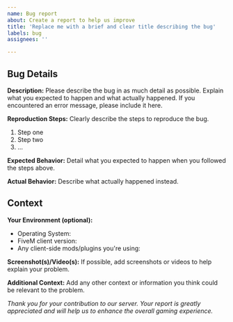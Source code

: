 ```yaml
---
name: Bug report
about: Create a report to help us improve
title: 'Replace me with a brief and clear title describing the bug'
labels: bug
assignees: ''

---
```


## Bug Details

**Description:** Please describe the bug in as much detail as possible. Explain what you expected to happen and what actually happened. If you encountered an error message, please include it here.

**Reproduction Steps:** Clearly describe the steps to reproduce the bug. 
1. Step one
2. Step two
3. ...

**Expected Behavior:** Detail what you expected to happen when you followed the steps above.

**Actual Behavior:** Describe what actually happened instead.

## Context

**Your Environment (optional):** 
- Operating System:
- FiveM client version:
- Any client-side mods/plugins you're using:

**Screenshot(s)/Video(s):** If possible, add screenshots or videos to help explain your problem. 

**Additional Context:** Add any other context or information you think could be relevant to the problem.

_Thank you for your contribution to our server. Your report is greatly appreciated and will help us to enhance the overall gaming experience._
